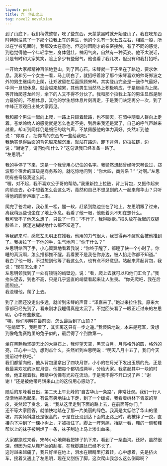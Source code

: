 ```yaml
---
layout: post
title: 六　华山之上
tag: novel2 novelxian
---
```


到了山底下，我们稍做整顿，吃了些东西，天蒙蒙黑时就开始登山了。我在吃东西时特别注意了一下那个拉我上车的男生，他的个头有一米七五左右，相貌一般，所以在学校见面时，我都没太在意他，但这时因刚才的亲密接触，有了不同的感觉，到也觉得他一个年轻学生，身体健壮，神闲气爽，自然有一种英姿。他不太说话，只是有时和大家笑笑，脸上多少有些傲气，他也看了我几次，但没有和我打招呼。

一开始大家都精神百倍地登山，到了回心石，宋琴就一下子坐在了路边，要求休息。我和另一个女生一看，马上明白了，就招呼着除了那个宋琴喜欢的帅哥郑波之外的男生继续向上爬，让郑波留在后面照顾宋琴。其实登山完全是一鼓作气最好，中间一旦想休息，就会越来越累，其他男生当然马上积极响应，于是继续向上爬。<br />
等开始爬苍龙岭时，余下的人又不得不分伙了。我和那个拉我上车的男生显然是耐力最好的，不想休息，其他的学生想休息片刻再走，于是我们决定再分一次，到了中峰正顶观日出处大家再见。

我和那个男生一起向上爬，一路上只顾着赶路，也不聊天，在暗中随着人群向上走着。苍龙岭给人的感觉就是怎么也走不完，到后来我还是累了，自己的呼气声越来越重，却听到同伴仍是细细的喘气声，不禁佩服他的体力真好。突然听到他说：“你累了，把你背的东西匀一些给我吧。”<br />
我确实觉得后面的背包越来越沉重，就站在路边，卸下背包，边拉拉链，边说：“谢谢了，请问你叫什么？”这句话我已经准备一路了。<br />
“左思明。”

我的手停了下来，这是一个我曾用心记住的名字。我猛然想起曾经听宋琴说过，郑波那个宿舍的班级是商务系的，就吃惊地问到：“你大四，商务系？”
“对啊。”左思明有些奇怪我这么问。<br />
“喔，对不起，我不喜欢公子哥的帮助。”我重新拉上拉链，背上背包，又振作起来向前走去，心中想着怎么会这么巧，竟然和自己不想见到的人一起来爬华山？只听得他的脚步声跟了上来。

爬完了苍龙岭，我心里一松，腿一软，赶紧到路边坐在了地上。左思明跟了过来，离我稍远些也坐在了地上休息。我看了他一眼，他低着头不知在想什么。<br />
我可管不了他怎么想了，只说了一句：“不行了，我得歇歇。”把头放在拢起的双腿膝盖上，就迷迷糊糊地什么都不知道了。

等我醒来时，感觉左思明正在推我，他用的力气很大，我觉得再不醒就会被他推到了。我拨拉了一下他的手，生气地问：“你干什么？”<br />
左思明缩回了手，小心翼翼地看着我说：“你终于醒了，都睡了快一个小时了。你睡的真沉啊，怎么推都推不醒。我看要不是我在你身边，被人抬走你都不知道。”<br />
我白了他一眼，不过想到他等了我这么久，也有点不好意思。站起来背起背包，我说：“现在怎么走？”<br />
左思明领我到了一处有锁链的峭壁边，说：“看，爬上去就可以和他们汇合了。”我抬头望去，到也不高，只是几乎竖直的峭壁看起来让人生畏。
“你先爬吧，我在后面照应。”<br />
我没理他，爬了上去。

到了上面还没走出多远，就听到宋琴的声音：“泽嘉来了。”跑过来拉住我。原来大家都已经先到了，看来刚才我睡得真是太沉了。不觉回头看了一眼正赶过来的左思明，心中有些歉意。<br />
“咦，你们明明在最前面，怎么最后到了山顶？”<br />
“在峭壁下，我睡着了，其实离这只有一步之遥。”我懊恼地说，本来是冠军，没想到像龟兔赛跑里的兔子似的，最后得了个到数第一。

坐在黑黝黝坚硬无比的大巨石上，我仰望天空，黑天白月，月亮格外的圆，格外的亮，正心中一动，想到点什么，突然听到左思明说：“明天八月十五了，我们今天提前过中秋吧。”<br />
我们都望向他，他从背包里拿出了四块月饼，小小的在月光下发出玉质的光，正是我最喜欢吃的冰皮月饼。他把每个都切成两半，分给大家。我拿起其中一块的时候，他正视着我，眼睛中仿佛有光彩在流动，于是我不得不开口说了声：“谢谢！”还是被他带月饼来山上的这份用心感动了。

随后的东峰看日出，第二天上午北峰的“自古华山一条路”，非常壮观。我们一行人渐渐地熟悉起来，有说有笑地往山下走，到了一个缓坡，我看着树林下青翠的草皮，突然起了贪念，说：“我从这里走到下面的路上去，在前面等你们。”<br />
还不等大家回答，就愉快地踏在了那一片美丽的绿色。我真是太低估了华山的缓坡，其实倾斜度还是很高的。于是在还没到达下面的正路上时，我被绊了一跤，直接向下冲到了一棵小树上，才被挡住了。脚上一阵刺痛，抬腿一看，鞋的一侧和鞋帮以上的袜子被刮烂了一条，袜子刮边上马上渗出血来。

大家都跑过来看，宋琴小心地帮我把袜子扒下来，看到了一条血沟。还好，虽然很深，但因为先从鞋开始的刮痕，在我脚踝处已经不长了。<br />
这时越来越痛了，我只好坐在地上，泪水在眼睛里打着转，心中想着，先是挤火车，接着又遇上了左思明，现在又刮伤了脚，这次爬山我怎么这么倒霉啊？
